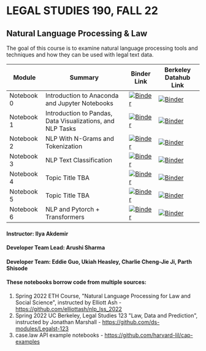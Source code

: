 # LEGAL STUDIES 190, FALL 22
## Natural Language Processing & Law

The goal of this course is to examine natural language processing tools and techniques and how they can be used with legal text data. 

| Module         | Summary                                       | Binder Link          |Berkeley Datahub Link           |
|---------------|-----------------------------------------------|----------------------|--------------------------------|
| Notebook 0     | Introduction to Anaconda and Jupyter Notebooks    | [![Binder](https://mybinder.org/badge.svg)]() | [![Binder](https://img.shields.io/badge/Launch-UCB%20Datahub-blue.svg)]() |
| Notebook 1    | Introduction to Pandas, Data Visualizations, and NLP Tasks                 | [![Binder](https://mybinder.org/badge.svg)]() | [![Binder](https://img.shields.io/badge/Launch-UCB%20Datahub-blue.svg)]() |
| Notebook 2     | NLP With N-Grams and Tokenization                     | [![Binder](https://mybinder.org/badge.svg)]() | [![Binder](https://img.shields.io/badge/Launch-UCB%20Datahub-blue.svg)]() |
| Notebook 3     | NLP Text Classification                    | [![Binder](https://mybinder.org/badge.svg)]() | [![Binder](https://img.shields.io/badge/Launch-UCB%20Datahub-blue.svg)]() |
| Notebook 4     | Topic Title TBA                    | [![Binder](https://mybinder.org/badge.svg)]() | [![Binder](https://img.shields.io/badge/Launch-UCB%20Datahub-blue.svg)]() |
| Notebook 5     | Topic Title TBA                     | [![Binder](https://mybinder.org/badge.svg)]() | [![Binder](https://img.shields.io/badge/Launch-UCB%20Datahub-blue.svg)]() |
| Notebook 6     | NLP and Pytorch + Transformers                    | [![Binder](https://mybinder.org/badge.svg)]() | [![Binder](https://img.shields.io/badge/Launch-UCB%20Datahub-blue.svg)]() |

#### Instructor: Ilya Akdemir
#### Developer Team Lead: Arushi Sharma
#### Developer Team: Eddie Guo, Ukiah Heasley, Charlie Cheng-Jie Ji, Parth Shisode
#### These notebooks borrow code from multiple sources:
1) Spring 2022 ETH Course, "Natural Language Processing for Law and Social Science", instructed by Elliott Ash - https://github.com/elliottash/nlp_lss_2022
2) Spring 2022 UC Berkeley, Legal Studies 123 "Law, Data and Prediction", instructed by Jonathan Marshall - https://github.com/ds-modules/Legalst-123
3) case.law API example notebooks - https://github.com/harvard-lil/cap-examples
